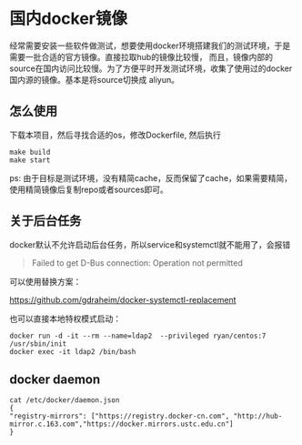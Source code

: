 
国内docker镜像
================================

经常需要安装一些软件做测试，想要使用docker环境搭建我们的测试环境，于是需要一批合适的官方镜像。直接拉取hub的镜像比较慢，
而且，镜像内部的source在国内访问比较慢。为了方便平时开发测试环境，收集了使用过的docker国内源的镜像。基本是将source切换成
aliyun。


## 怎么使用

下载本项目，然后寻找合适的os，修改Dockerfile, 然后执行
```
make build
make start
```

ps:  由于目标是测试环境，没有精简cache，反而保留了cache，如果需要精简，使用精简镜像后复制repo或者sources即可。


## 关于后台任务

docker默认不允许启动后台任务，所以service和systemctl就不能用了，会报错

>Failed to get D-Bus connection: Operation not permitted

可以使用替换方案：

https://github.com/gdraheim/docker-systemctl-replacement


也可以直接本地特权模式启动：

```
docker run -d -it --rm --name=ldap2  --privileged ryan/centos:7 /usr/sbin/init
docker exec -it ldap2 /bin/bash
```



## docker daemon

```
cat /etc/docker/daemon.json 
{ 
"registry-mirrors": ["https://registry.docker-cn.com", "http://hub-mirror.c.163.com","https://docker.mirrors.ustc.edu.cn"] 
}
```


